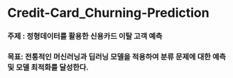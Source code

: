 # Credit-Card_Churning-Prediction

### 주제 : 정형데이터를 활용한 신용카드 이탈 고객 예측 
### 목표: 전통적인 머신러닝과 딥러닝 모델을 적용하여 분류 문제에 대한 예측 및 모델 최적화를 달성한다. 


